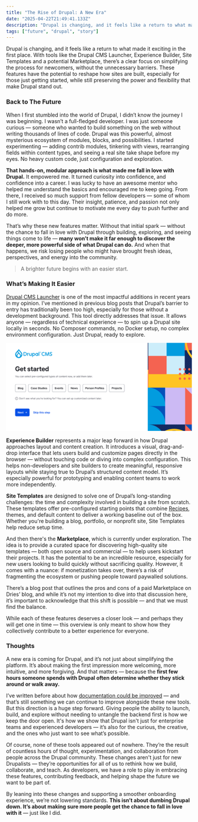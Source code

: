 ```yaml
---
title: "The Rise of Drupal: A New Era"
date: "2025-04-22T21:49:41.133Z"
description: "Drupal is changing, and it feels like a return to what made it exciting in the first place. With tools like the Drupal CMS Launcher, Experience Builder, Site Templates and a potential Marketplace, there’s a clear focus on simplifying the process for newcomers, without the unnecessary barriers. These features have the potential to reshape how sites are built, especially for those just getting started, while still preserving the power and flexibility that make Drupal stand out."
tags: ["future", "drupal", "story"]
---
```


Drupal is changing, and it feels like a return to what made it exciting in the first place. With tools like the Drupal CMS Launcher, Experience Builder, Site Templates and a potential Marketplace, there’s a clear focus on simplifying the process for newcomers, without the unnecessary barriers. These features have the potential to reshape how sites are built, especially for those just getting started, while still preserving the power and flexibility that make Drupal stand out.

### Back to The Future

When I first stumbled into the world of Drupal, I didn’t know the journey I was beginning. I wasn’t a full-fledged developer. I was just someone curious — someone who wanted to build something on the web without writing thousands of lines of code. Drupal was this powerful, almost mysterious ecosystem of modules, blocks, and possibilities. I started experimenting — adding contrib modules, tinkering with views, rearranging fields within content types, and seeing a real site take shape before my eyes. No heavy custom code, just configuration and exploration.

**That hands-on, modular approach is what made me fall in love with Drupal.** It empowered me. It turned curiosity into confidence, and confidence into a career. I was lucky to have an awesome mentor who helped me understand the basics and encouraged me to keep going. From there, I received so much support from fellow developers — some of whom I still work with to this day. Their insight, patience, and passion not only helped me grow but continue to motivate me every day to push further and do more.

That’s why these new features matter. Without that initial spark — without the chance to fall in love with Drupal through building, exploring, and seeing things come to life — **many won’t make it far enough to discover the deeper, more powerful side of what Drupal can do.** And when that happens, we risk losing people who might have brought fresh ideas, perspectives, and energy into the community.

> A brighter future begins with an easier start.

### What’s Making It Easier

[Drupal CMS Launcher](https://new.drupal.org/drupal-cms/launcher) is one of the most impactful additions in recent years in my opinion. I’ve mentioned in previous blog posts that Drupal’s barrier to entry has traditionally been too high, especially for those without a development background. This tool directly addresses that issue. It allows anyone — regardless of technical experience — to spin up a Drupal site locally in seconds. No Composer commands, no Docker setup, no complex environment configuration. Just Drupal, ready to explore.

![drupal_cms.png](drupal_cms.png)

**Experience Builder** represents a major leap forward in how Drupal approaches layout and content creation. It introduces a visual, drag-and-drop interface that lets users build and customize pages directly in the browser — without touching code or diving into complex configuration. This helps non-developers and site builders to create meaningful, responsive layouts while staying true to Drupal’s structured content model. It’s especially powerful for prototyping and enabling content teams to work more independently. 

**Site Templates** are designed to solve one of Drupal’s long-standing challenges: the time and complexity involved in building a site from scratch. These templates offer pre-configured starting points that combine [Recipes](/drupal-recipes/), themes, and default content to deliver a working baseline out of the box. Whether you're building a blog, portfolio, or nonprofit site, Site Templates help reduce setup time.

And then there's the **Marketplace**, which is currently under exploration. The idea is to provide a curated space for discovering high-quality site templates — both open source and commercial — to help users kickstart their projects. It has the potential to be an incredible resource, especially for new users looking to build quickly without sacrificing quality. However, it comes with a nuance: if monetization takes over, there’s a risk of fragmenting the ecosystem or pushing people toward paywalled solutions. 

There’s a blog post that outlines the pros and cons of a paid Marketplace on Dries’ blog, and while it’s not my intention to dive into that discussion here, it’s important to acknowledge that this shift is possible — and that we must find the balance.

While each of these features deserves a closer look — and perhaps they will get one in time — this overview is only meant to show how they collectively contribute to a better experience for everyone.

### Thoughts

A new era is coming for Drupal, and it’s not just about simplifying the platform. It’s about making the first impression more welcoming, more intuitive, and more forgiving. And that matters — because the **first few hours someone spends with Drupal often determine whether they stick around or walk away.**

I’ve written before about how [documentation could be improved](/simplifying-drupal-documentation/) — and that’s still something we can continue to improve alongside these new tools. But this direction is a huge step forward. Giving people the ability to launch, build, and explore without needing to untangle the backend first is how we keep the door open. It's how we show that Drupal isn't just for enterprise teams and experienced developers — it’s also for the curious, the creative, and the ones who just want to see what’s possible.

Of course, none of these tools appeared out of nowhere. They’re the result of countless hours of thought, experimentation, and collaboration from people across the Drupal community. These changes aren't just for new Drupalists — they’re opportunities for all of us to rethink how we build, collaborate, and teach. As developers, we have a role to play in embracing these features, contributing feedback, and helping shape the future we want to be part of.

By leaning into these changes and supporting a smoother onboarding experience, we’re not lowering standards. **This isn’t about dumbing Drupal down. It’s about making sure more people get the chance to fall in love with it** — just like I did.

